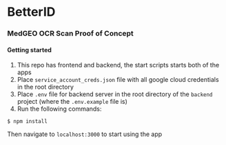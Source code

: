 # BetterID
### MedGEO OCR Scan Proof of Concept
  
#### Getting started

1. This repo has frontend and backend, the start scripts starts both of the apps
2. Place `service_account_creds.json` file with all google cloud credentials in the root directory
3. Place `.env` file for backend server in the root directory of the `backend` project (where the `.env.example` file is)
6. Run the following commands:

```
$ npm install
```

Then navigate to `localhost:3000` to start using the app
